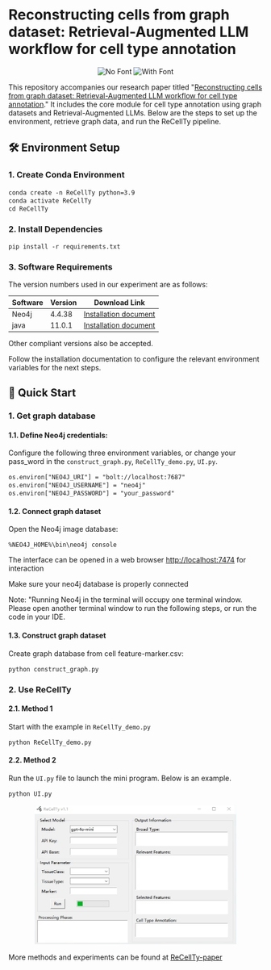 # Reconstructing cells from graph dataset: Retrieval-Augmented LLM workflow for cell type annotation
<p align="center">
  <img src="data/graph_nofont.svg" alt="No Font" width="320" />
  <img src="data/graph_font.svg" alt="With Font" width="320" />
</p>


This repository accompanies our research paper titled "[Reconstructing cells from graph dataset: Retrieval-Augmented LLM workflow for cell type annotation]()." 
It includes the core module for cell type annotation using graph datasets and Retrieval-Augmented LLMs. Below are the steps to set up the environment, retrieve graph data, and run the ReCellTy pipeline.


## 🛠️ Environment Setup

### 1. Create Conda Environment

```
conda create -n ReCellTy python=3.9 
conda activate ReCellTy
cd ReCellTy
```

### 2. Install Dependencies
```
pip install -r requirements.txt
```

### 3. Software Requirements

The version numbers used in our experiment are as follows:

| Software | Version | Download Link                                                                           |
|----------|---------|-----------------------------------------------------------------------------------------|
| Neo4j    | 4.4.38  | [Installation document](https://neo4j.com/docs/operations-manual/current/installation/) |
| java     | 11.0.1  | [Installation document](https://www.oracle.com/java/technologies/downloads/?er=221886)                                                         |

Other compliant versions also be accepted.

Follow the installation documentation to configure the relevant environment variables for the next steps.


## 🚀 Quick Start

### 1. Get graph database

#### 1.1. Define Neo4j credentials:
Configure the following three environment variables, or change your pass_word in the `construct_graph.py`,
 `ReCellTy_demo.py`, `UI.py`.
```
os.environ["NEO4J_URI"] = "bolt://localhost:7687"
os.environ["NEO4J_USERNAME"] = "neo4j"
os.environ["NEO4J_PASSWORD"] = "your_password"
```
#### 1.2. Connect graph dataset
Open the Neo4j image database:
```
%NEO4J_HOME%\bin\neo4j console
```

The interface can be opened in a web browser [http://localhost:7474](http://localhost:7474/) for interaction

Make sure your neo4j database is properly connected

Note: "Running Neo4j in the terminal will occupy one terminal window. Please open another terminal window to run the following steps, or run the code in your IDE.

#### 1.3. Construct graph dataset

Create graph database from cell feature-marker.csv:
```
python construct_graph.py
```


### 2. Use ReCellTy

#### 2.1. Method 1
Start with the example in `ReCellTy_demo.py`
```
python ReCellTy_demo.py
```
#### 2.2. Method 2
Run the `UI.py` file to launch the mini program. Below is an example.
```
python UI.py
```

<p align="center">
<img src="data/example.gif" alt="My GIF" width="400"/>
</div>


More methods and experiments can be found at [ReCellTy-paper]()



























